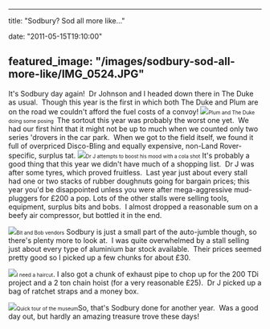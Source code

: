 
---
title: "Sodbury? Sod all more like..."

date: "2011-05-15T19:10:00"

featured_image: "/images/sodbury-sod-all-more-like/IMG_0524.JPG"
---


It's Sodbury day again!  Dr Johnson and I headed down there in The Duke as usual.  Though this year is the first in which both The Duke and Plum are on the road we couldn't afford the fuel costs of a convoy! 
<a href="http://2.bp.blogspot.com/-cijhK5zsL60/TdAc5RWvUNI/AAAAAAAACSc/Xo1Vnpi4sL0/s1600/IMG_0524.JPG"><img src="/images/sodbury-sod-all-more-like/IMG_0524.JPG"/></a><span style="font-size: x-small;">Plum and The Duke doing some posing </span>
The sortout this year was probably the worst one yet.  We had our first hint that it might not be up to much when we counted only two series 'drovers in the car park.  When we got to the field itself, we found it full of overpriced Disco-Bling and equally expensive, non-Land Rover-specific, surplus tat.
<a href="http://3.bp.blogspot.com/-9TSJTGxp4mQ/TdAc7JzElSI/AAAAAAAACSg/s1FrQG8Zxl8/s1600/IMG_0525.JPG"><img src="/images/sodbury-sod-all-more-like/IMG_0525.JPG"/></a><span style="font-size: x-small;">Dr J attempts to boost his mood with a cola shot</span>
It's probably a good thing that this year we didn't have much of a shopping list.  Dr J was after some tyres, which proved fruitless.  Last year just about every stall had one or two stacks of rubber doughnuts going for bargain prices; this year you'd be disappointed unless you were after mega-aggressive mud-pluggers for £200 a pop. Lots of the other stalls were selling tools, equipment, surplus bits and bobs.  I almost dropped a reasonable sum on a beefy air compressor, but bottled it in the end.

<a href="http://2.bp.blogspot.com/-OStzdoUbmrA/TdAc-gLmz2I/AAAAAAAACSk/kZ3MFxv7IKQ/s1600/IMG_0526.JPG"><img src="/images/sodbury-sod-all-more-like/IMG_0526.JPG"/></a><span style="font-size: x-small;">Bit and Bob vendors</span>
Sodbury is just a small part of the auto-jumble though, so there's plenty more to look at.  I was quite overwhelmed by a stall selling just about every type of aluminium bar stock available.  Their prices seemed pretty good so I picked up a few chunks for about £30.

<a href="http://1.bp.blogspot.com/-OeCZ9Epw_-s/TdAc_rVXbQI/AAAAAAAACSo/cS_6pFz5TGc/s1600/IMG_0530.JPG"><img src="/images/sodbury-sod-all-more-like/IMG_0530.JPG"/></a><span style="font-size: x-small;">I need a haircut</span>.
I also got a chunk of exhaust pipe to chop up for the 200 TDi project and a 2 ton chain hoist (for a very reasonable £25).  Dr J picked up a bag of ratchet straps and a money box.

<a href="http://4.bp.blogspot.com/-3REzR9rNxhs/TdAdBYDml3I/AAAAAAAACSs/7nonAtQ8-Ng/s1600/IMG_0536.JPG"><img src="/images/sodbury-sod-all-more-like/IMG_0536.JPG"/></a><span style="font-size: x-small;">Quick tour of the museum</span>﻿So, that's Sodbury done for another year.  Was a good day out, but hardly an amazing treasure trove these days!